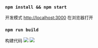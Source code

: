 ### `npm install && npm start`
开发模式
[http://localhost:3000](http://localhost:3000) 在浏览器打开

### `npm run build`

构建代码
![](https://user-gold-cdn.xitu.io/2019/7/15/16bf49416792ad35?w=1920&h=1080&f=png&s=2024162)
![](https://user-gold-cdn.xitu.io/2019/7/15/16bf4953abb2cd50?w=1920&h=1080&f=png&s=1391909)
